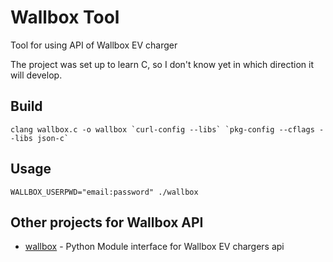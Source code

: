 # Wallbox Tool
Tool for using API of Wallbox EV charger

The project was set up to learn C, so I don't know yet in which direction it will develop. 

## Build
```
clang wallbox.c -o wallbox `curl-config --libs` `pkg-config --cflags --libs json-c`
```

## Usage
```
WALLBOX_USERPWD="email:password" ./wallbox
```


## Other projects for Wallbox API
 * [wallbox](https://github.com/cliviu74/wallbox) - Python Module interface for Wallbox EV chargers api